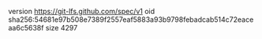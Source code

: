 version https://git-lfs.github.com/spec/v1
oid sha256:54681e97b508e7389f2557eaf5883a93b9798febadcab514c72eaceaa6c5638f
size 4297
